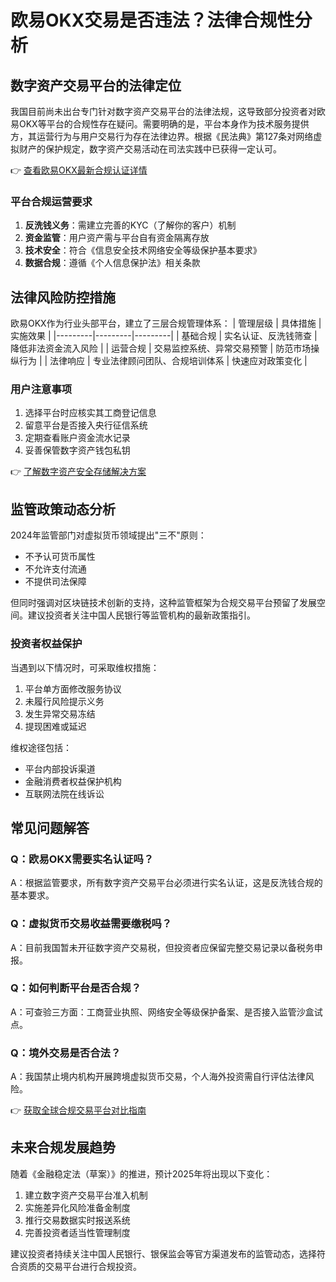 # 欧易OKX交易是否违法？法律合规性分析

## 数字资产交易平台的法律定位
我国目前尚未出台专门针对数字资产交易平台的法律法规，这导致部分投资者对欧易OKX等平台的合规性存在疑问。需要明确的是，平台本身作为技术服务提供方，其运营行为与用户交易行为存在法律边界。根据《民法典》第127条对网络虚拟财产的保护规定，数字资产交易活动在司法实践中已获得一定认可。

👉 [查看欧易OKX最新合规认证详情](https://bit.ly/okx_welcome)

### 平台合规运营要求
1. **反洗钱义务**：需建立完善的KYC（了解你的客户）机制
2. **资金监管**：用户资产需与平台自有资金隔离存放
3. **技术安全**：符合《信息安全技术网络安全等级保护基本要求》
4. **数据合规**：遵循《个人信息保护法》相关条款

## 法律风险防控措施
欧易OKX作为行业头部平台，建立了三层合规管理体系：
| 管理层级 | 具体措施 | 实施效果 |
|---------|---------|---------|
| 基础合规 | 实名认证、反洗钱筛查 | 降低非法资金流入风险 |
| 运营合规 | 交易监控系统、异常交易预警 | 防范市场操纵行为 |
| 法律响应 | 专业法律顾问团队、合规培训体系 | 快速应对政策变化 |

### 用户注意事项
1. 选择平台时应核实其工商登记信息
2. 留意平台是否接入央行征信系统
3. 定期查看账户资金流水记录
4. 妥善保管数字资产钱包私钥

👉 [了解数字资产安全存储解决方案](https://bit.ly/okx_welcome)

## 监管政策动态分析
2024年监管部门对虚拟货币领域提出"三不"原则：
- 不予认可货币属性
- 不允许支付流通
- 不提供司法保障

但同时强调对区块链技术创新的支持，这种监管框架为合规交易平台预留了发展空间。建议投资者关注中国人民银行等监管机构的最新政策指引。

### 投资者权益保护
当遇到以下情况时，可采取维权措施：
1. 平台单方面修改服务协议
2. 未履行风险提示义务
3. 发生异常交易冻结
4. 提现困难或延迟

维权途径包括：
- 平台内部投诉渠道
- 金融消费者权益保护机构
- 互联网法院在线诉讼

## 常见问题解答
### Q：欧易OKX需要实名认证吗？
A：根据监管要求，所有数字资产交易平台必须进行实名认证，这是反洗钱合规的基本要求。

### Q：虚拟货币交易收益需要缴税吗？
A：目前我国暂未开征数字资产交易税，但投资者应保留完整交易记录以备税务申报。

### Q：如何判断平台是否合规？
A：可查验三方面：工商营业执照、网络安全等级保护备案、是否接入监管沙盒试点。

### Q：境外交易是否合法？
A：我国禁止境内机构开展跨境虚拟货币交易，个人海外投资需自行评估法律风险。

👉 [获取全球合规交易平台对比指南](https://bit.ly/okx_welcome)

## 未来合规发展趋势
随着《金融稳定法（草案）》的推进，预计2025年将出现以下变化：
1. 建立数字资产交易平台准入机制
2. 实施差异化风险准备金制度
3. 推行交易数据实时报送系统
4. 完善投资者适当性管理制度

建议投资者持续关注中国人民银行、银保监会等官方渠道发布的监管动态，选择符合资质的交易平台进行合规投资。